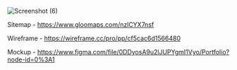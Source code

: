 ![Screenshot (6)](https://user-images.githubusercontent.com/99112193/195013343-f2a7d48d-defa-4f0c-88c0-14fae7937982.png)



Sitemap -  https://www.gloomaps.com/nzlCYX7nsf


Wireframe - https://wireframe.cc/pro/pp/cf5cac6d1566480



Mockup - https://www.figma.com/file/0DDyosA9u2lJUPYgmI1Vyo/Portfolio?node-id=0%3A1
